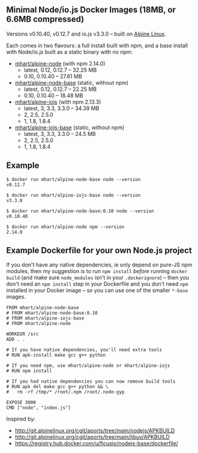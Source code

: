Minimal Node/io.js Docker Images (18MB, or 6.6MB compressed)
------------------------------------------------------------

Versions v0.10.40, v0.12.7 and io.js v3.3.0 –
built on [Alpine Linux](http://alpinelinux.org/).

Each comes in two flavours: a full install built with npm, and a base install
with Node/io.js built as a static binary with no npm:

- [mhart/alpine-node](https://registry.hub.docker.com/u/mhart/alpine-node/) (with npm 2.14.0)
  - latest, 0.12, 0.12.7 – 32.25 MB
  - 0.10, 0.10.40 – 27.61 MB
- [mhart/alpine-node-base](https://registry.hub.docker.com/u/mhart/alpine-node-base/) (static, without npm)
  - latest, 0.12, 0.12.7 – 22.25 MB
  - 0.10, 0.10.40 – 18.48 MB
- [mhart/alpine-iojs](https://registry.hub.docker.com/u/mhart/alpine-iojs/) (with npm 2.13.3)
  - latest, 3, 3.3, 3.3.0 – 34.39 MB
  - 2, 2.5, 2.5.0
  - 1, 1.8, 1.8.4
- [mhart/alpine-iojs-base](https://registry.hub.docker.com/u/mhart/alpine-iojs-base/) (static, without npm)
  - latest, 3, 3.3, 3.3.0 – 24.5 MB
  - 2, 2.5, 2.5.0
  - 1, 1.8, 1.8.4

Example
-------

    $ docker run mhart/alpine-node-base node --version
    v0.12.7

    $ docker run mhart/alpine-iojs-base node --version
    v3.3.0

    $ docker run mhart/alpine-node-base:0.10 node --version
    v0.10.40

    $ docker run mhart/alpine-node npm --version
    2.14.0

Example Dockerfile for your own Node.js project
-----------------------------------------------

If you don't have any native dependencies, ie only depend on pure-JS npm
modules, then my suggestion is to run `npm install` *before* running
`docker build` (and make sure `node_modules` isn't in your `.dockerignore`) –
then you don't need an `npm install` step in your Dockerfile and you don't need
`npm` installed in your Docker image – so you can use one of the smaller
`*-base` images.

    FROM mhart/alpine-node-base
    # FROM mhart/alpine-node-base:0.10
    # FROM mhart/alpine-iojs-base
    # FROM mhart/alpine-node

    WORKDIR /src
    ADD . .

    # If you have native dependencies, you'll need extra tools
    # RUN apk-install make gcc g++ python

    # If you need npm, use mhart/alpine-node or mhart/alpine-iojs
    # RUN npm install

    # If you had native dependencies you can now remove build tools
    # RUN apk del make gcc g++ python && \
    #   rm -rf /tmp/* /root/.npm /root/.node-gyp

    EXPOSE 3000
    CMD ["node", "index.js"]

Inspired by:

- http://git.alpinelinux.org/cgit/aports/tree/main/nodejs/APKBUILD
- http://git.alpinelinux.org/cgit/aports/tree/main/libuv/APKBUILD
- https://registry.hub.docker.com/u/ficusio/nodejs-base/dockerfile/
